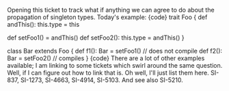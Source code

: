Opening this ticket to track what if anything we can agree to do about the propagation of singleton types. Today's example:
{code}
trait Foo {
  def andThis(): this.type = this

  def setFoo1()            = andThis()
  def setFoo2(): this.type = andThis()
}

class Bar extends Foo {
  def f1(): Bar = setFoo1() // does not compile
  def f2(): Bar = setFoo2() // compiles
}
{code}
There are a lot of other examples available; I am linking to some tickets which swirl around the same question.
Well, if I can figure out how to link that is. Oh well, I'll just list them here. SI-837, SI-1273, SI-4663, SI-4914, SI-5103. And see also SI-5210.
